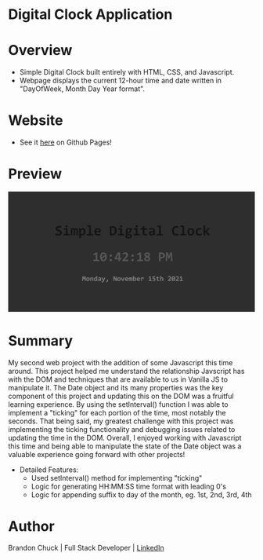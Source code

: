 # Digital Clock Application

# Overview
- Simple Digital Clock built entirely with HTML, CSS, and Javascript.
- Webpage displays the current 12-hour time and date written in "DayOfWeek, Month Day Year format".

# Website
- See it [here](https://brandonchuck.github.io/Digital-Clock/) on Github Pages!

# Preview

![Website Preview](digital-clock-preview.png)

# Summary
My second web project with the addition of some Javascript this time around. This project helped me understand the relationship Javscript has with the DOM and techniques that are available to us in Vanilla JS to manipulate it. The Date object and its many properties was the key component of this project and updating this on the DOM was a fruitful learning experience. By using the setInterval() function I was able to implement a "ticking" for each portion of the time, most notably the seconds. That being said, my greatest challenge with this project was implementing the ticking functionality and debugging issues related to updating the time in the DOM. Overall, I enjoyed working with Javascript this time and being able to manipulate the state of the Date object was a valuable experience going forward with other projects!

- Detailed Features:
  - Used setInterval() method for implementing "ticking"
  - Logic for generating HH:MM:SS time format with leading 0's
  - Logic for appending suffix to day of the month, eg. 1st, 2nd, 3rd, 4th

# Author
Brandon Chuck | Full Stack Developer | [LinkedIn](https://www.linkedin.com/in/brandonchuck/)
